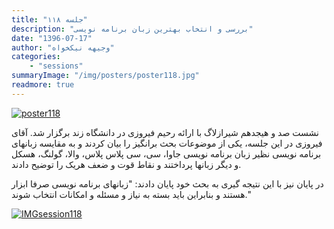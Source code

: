 ```yaml
---
title: "جلسه ۱۱۸"
description: "بررسی و انتخاب بهترین زبان برنامه نویسی"
date: "1396-07-17"
author: "وجیهه نیکخواه"
categories:
    - "sessions"
summaryImage: "/img/posters/poster118.jpg"
readmore: true
---
```

[![poster118](../../img/posters/poster118.jpg)](../../img/poster118.jpg)

نشست صد و هیجدهم شیرازلاگ با ارائه رحیم فیروزی در دانشگاه زند برگزار شد. آقای فیروزی در این جلسه، یکی از موضوعات بحث برانگیز را بیان کردند و به مقایسه زبانهای برنامه نویسی نظیر زبان برنامه نویسی جاوا، سی، سی پلاس پلاس، والا، گولنگ، هسکل و دیگر زبانها پرداختند و نقاط قوت و ضعف هریک را توضیح دادند.

در پایان نیز با این نتیجه گیری به بحث خود پایان دادند: "زبانهای برنامه نویسی صرفا ابزار هستند و بنابراین باید بسته به نیاز و مسئله و امکانات انتخاب شوند."


[![IMGsession118](../../img/IMGsession118_1.jpg)](../../img/IMGsession118_1.jpg)
